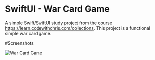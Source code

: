 # SwiftUI - War Card Game
A simple Swift/SwiftUI study project from the course https://learn.codewithchris.com/collections. This project is a functional simple war card game.

#Screenshots

![War Card Game](https://github.com/dinhonms/Learn-UI/assets/25248564/657bbf5e-aa66-4eda-8f19-55d4436fe7f5)
